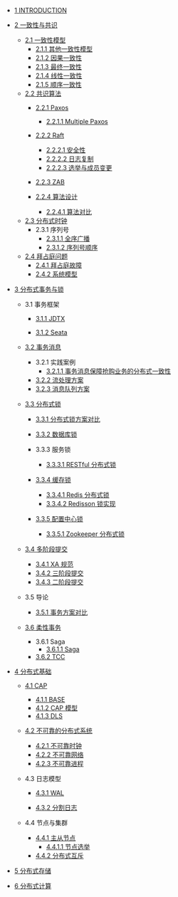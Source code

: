   - [1 INTRODUCTION](/INTRODUCTION.md)
  - [2 一致性与共识](/一致性与共识/README.md)
    - [2.1 一致性模型](/一致性与共识/一致性模型/README.md)
      - [2.1.1 其他一致性模型](/一致性与共识/一致性模型/其他一致性模型.md)
      - [2.1.2 因果一致性](/一致性与共识/一致性模型/因果一致性.md)
      - [2.1.3 最终一致性](/一致性与共识/一致性模型/最终一致性.md)
      - [2.1.4 线性一致性](/一致性与共识/一致性模型/线性一致性.md)
      - [2.1.5 顺序一致性](/一致性与共识/一致性模型/顺序一致性.md)
    - [2.2 共识算法](/一致性与共识/共识算法/README.md)
      - [2.2.1 Paxos](/一致性与共识/共识算法/Paxos/README.md)
        - [2.2.1.1 Multiple Paxos](/一致性与共识/共识算法/Paxos/Multiple-Paxos.md)
      - [2.2.2 Raft](/一致性与共识/共识算法/Raft/README.md)
        - [2.2.2.1 安全性](/一致性与共识/共识算法/Raft/安全性.md)
        - [2.2.2.2 日志复制](/一致性与共识/共识算法/Raft/日志复制.md)
        - [2.2.2.3 选举与成员变更](/一致性与共识/共识算法/Raft/选举与成员变更.md)
      - [2.2.3 ZAB](/一致性与共识/共识算法/ZAB/README.md)
        
      - [2.2.4 算法设计](/一致性与共识/共识算法/算法设计/README.md)
        - [2.2.4.1 算法对比](/一致性与共识/共识算法/算法设计/算法对比.md)
    - [2.3 分布式时钟](/一致性与共识/分布式时钟/README.md)
      - 2.3.1 序列号
        - [2.3.1.1 全序广播](/一致性与共识/分布式时钟/序列号/全序广播.md)
        - [2.3.1.2 序列号顺序](/一致性与共识/分布式时钟/序列号/序列号顺序.md)
    - [2.4 拜占庭问题](/一致性与共识/拜占庭问题/README.md)
      - [2.4.1 拜占庭故障](/一致性与共识/拜占庭问题/拜占庭故障.md)
      - [2.4.2 系统模型](/一致性与共识/拜占庭问题/系统模型.md)
  - [3 分布式事务与锁](/分布式事务与锁/README.md)
    - 3.1 事务框架
      - [3.1.1 JDTX](/分布式事务与锁/事务框架/JDTX/README.md)
        
      - [3.1.2 Seata](/分布式事务与锁/事务框架/Seata/README.md)
        
    - [3.2 事务消息](/分布式事务与锁/事务消息/README.md)
      - 3.2.1 实践案例
        - [3.2.1.1 事务消息保障抢购业务的分布式一致性](/分布式事务与锁/事务消息/实践案例/事务消息保障抢购业务的分布式一致性.md)
      - [3.2.2 流处理方案](/分布式事务与锁/事务消息/流处理方案.md)
      - [3.2.3 消息队列方案](/分布式事务与锁/事务消息/消息队列方案.md)
    - [3.3 分布式锁](/分布式事务与锁/分布式锁/README.md)
      - [3.3.1 分布式锁方案对比](/分布式事务与锁/分布式锁/分布式锁方案对比.md)
      - [3.3.2 数据库锁](/分布式事务与锁/分布式锁/数据库锁/README.md)
        
      - 3.3.3 服务锁
        - [3.3.3.1 RESTful 分布式锁](/分布式事务与锁/分布式锁/服务锁/RESTful%20分布式锁.md)
      - [3.3.4 缓存锁](/分布式事务与锁/分布式锁/缓存锁/README.md)
        - [3.3.4.1 Redis 分布式锁](/分布式事务与锁/分布式锁/缓存锁/Redis%20分布式锁.md)
        - [3.3.4.2 Redisson 锁实现](/分布式事务与锁/分布式锁/缓存锁/Redisson%20锁实现.md)
      - [3.3.5 配置中心锁](/分布式事务与锁/分布式锁/配置中心锁/README.md)
        - [3.3.5.1 Zookeeper 分布式锁](/分布式事务与锁/分布式锁/配置中心锁/Zookeeper%20分布式锁.md)
    - [3.4 多阶段提交](/分布式事务与锁/多阶段提交/README.md)
      - [3.4.1 XA 规范](/分布式事务与锁/多阶段提交/XA%20规范.md)
      - [3.4.2 三阶段提交](/分布式事务与锁/多阶段提交/三阶段提交.md)
      - [3.4.3 二阶段提交](/分布式事务与锁/多阶段提交/二阶段提交.md)
    - 3.5 导论
      - [3.5.1 事务方案对比](/分布式事务与锁/导论/事务方案对比.md)
    - [3.6 柔性事务](/分布式事务与锁/柔性事务/README.md)
      - 3.6.1 Saga
        - [3.6.1.1 Saga](/分布式事务与锁/柔性事务/Saga/Saga.md)
      - [3.6.2 TCC](/分布式事务与锁/柔性事务/TCC/README.md)
        
  - [4 分布式基础](/分布式基础/README.md)
    - [4.1 CAP](/分布式基础/CAP/README.md)
      - [4.1.1 BASE](/分布式基础/CAP/BASE.md)
      - [4.1.2 CAP 模型](/分布式基础/CAP/CAP%20模型.md)
      - [4.1.3 DLS](/分布式基础/CAP/DLS.md)
    - [4.2 不可靠的分布式系统](/分布式基础/不可靠的分布式系统/README.md)
      - [4.2.1 不可靠时钟](/分布式基础/不可靠的分布式系统/不可靠时钟.md)
      - [4.2.2 不可靠网络](/分布式基础/不可靠的分布式系统/不可靠网络.md)
      - [4.2.3 不可靠进程](/分布式基础/不可靠的分布式系统/不可靠进程.md)
    - 4.3 日志模型
      - [4.3.1 WAL](/分布式基础/日志模型/WAL/README.md)
        
      - [4.3.2 分割日志](/分布式基础/日志模型/分割日志/README.md)
        
    - 4.4 节点与集群
      - [4.4.1 主从节点](/分布式基础/节点与集群/主从节点/README.md)
        - [4.4.1.1 节点选举](/分布式基础/节点与集群/主从节点/节点选举.md)
      - [4.4.2 分布式互斥](/分布式基础/节点与集群/分布式互斥.md)
  - [5 分布式存储](/分布式存储/README.md)
    
  - [6 分布式计算](/分布式计算/README.md)
    